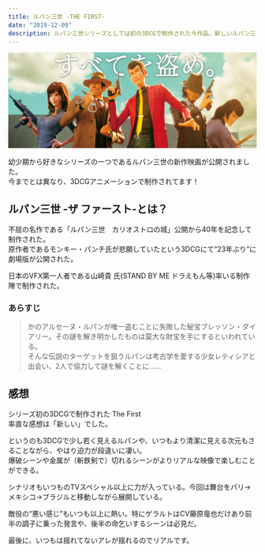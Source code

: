 ```yaml
---
title: ルパン三世 -THE FIRST-
date: "2019-12-09"
description: ルパン三世シリーズとしては初の3DCGで制作された今作品。新しいルパン三世が誕生したかもしれない。
---
```

![ルパン三世 the first メインビジュアル](lupin3edmovie.jpg)

幼少期から好きなシリーズの一つであるルパン三世の新作映画が公開されました。  
今までとは異なり、3DCGアニメーションで制作されてます！

## ルパン三世 -ザ ファースト-とは？
不屈の名作である「ルパン三世　カリオストロの城」公開から40年を記念して制作された。  
原作者であるモンキー・パンチ氏が悲願していたという3DCGにて“23年ぶり”に劇場版が公開された。

日本のVFX第一人者である山崎貴 氏(STAND BY ME ドラえもん等)率いる制作陣で制作された。

### あらすじ
> かのアルセーヌ・ルパンが唯一盗むことに失敗した秘宝ブレッソン・ダイアリー。その謎を解き明かしたものは莫大な財宝を手にするといわれている。  
> そんな伝説のターゲットを狙うルパンは考古学を愛する少女レティシアと出会い、2人で協力して謎を解くことに......

## 感想
シリーズ初の3DCGで制作された The First  
率直な感想は「新しい」でした。

というのも3DCGで少し若く見えるルパンや、いつもより清潔に見える次元もさることながら、やはり迫力が段違いに凄い。  
爆破シーンや金属が（斬鉄剣で）切れるシーンがよりリアルな映像で楽しむことができる。

シナリオもいつものTVスペシャル以上に力が入っている。今回は舞台をパリ→メキシコ→ブラジルと移動しながら展開している。

敵役の“悪い感じ”もいつも以上に熱い。特にゲラルトはCV藤原竜也だけあり前半の調子に乗った発言や、後半の命乞いするシーンは必見だ。

最後に、いつもは揺れてないアレが揺れるのでリアルです。
